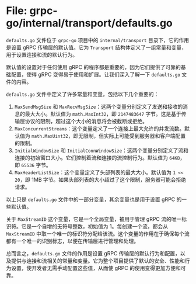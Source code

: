 # File: grpc-go/internal/transport/defaults.go

`defaults.go` 文件位于 `grpc-go` 项目中的 `internal/transport` 目录下，它的作用是设置 gRPC 传输层的默认值。它为 `Transport` 结构体定义了一组常量和变量，用于设置连接和流的默认行为。

默认值的设置对于任何使用 gRPC 的程序都是重要的，因为它们提供了可靠的基础配置，使得 gRPC 变得易于使用和扩展。让我们深入了解一下 `defaults.go` 文件的内容。

`defaults.go` 文件中定义了许多常量和变量，包括以下几个重要的：

1. `MaxSendMsgSize` 和 `MaxRecvMsgSize`：这两个变量分别定义了发送和接收的消息的最大大小。默认值为 `math.MaxInt32`，即 `2147483647` 字节。这是基于传输层协议的限制，超过这个大小的消息将会被截断或拒绝。
2. `MaxConcurrentStreams`：这个变量定义了一个连接上最大允许的并发流数。默认值为 `math.MaxUint32`，即无限制，但实际上可能受到服务器和客户端配置的限制。
3. `InitialWindowSize` 和 `InitialConnWindowSize`：这两个变量分别定义了流和连接的初始窗口大小。它们控制着流和连接的流控制行为。默认值为 `64KB`，即 `65536` 字节。
4. `MaxHeaderListSize`：这个变量定义了头部列表的最大大小。默认值为 `1 << 20`，即 1MB 字节。如果头部列表的大小超过了这个限制，服务器可能会拒绝请求。

以上只是 `defaults.go` 文件中的一部分变量，其余变量也是用于设置 gRPC 的一些默认值。

关于 `MaxStreamID` 这个变量，它是一个全局变量，被用于管理 gRPC 流的唯一标识符。它是一个自增的无符号整数，初始值为 1。每创建一个流，都会从 `MaxStreamID` 中取一个唯一的标识符分配给该流。这个变量的作用在于确保每个流都有一个唯一的识别标志，以便在传输层进行管理和处理。

总而言之，`defaults.go` 文件的作用是设置 gRPC 传输层的默认行为和配置，以及提供与连接和流相关的常量和变量。它为整个项目提供了默认的安全、性能和行为设置，使开发者无需手动配置这些值，从而使 gRPC 的使用变得更加方便和可靠。

